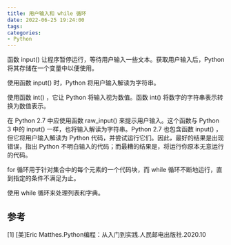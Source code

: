 ```yaml
---
title: 用户输入和 while 循环
date: 2022-06-25 19:24:00
tags:
categories:
- Python
---
```


函数 input() 让程序暂停运行，等待用户输入一些文本。获取用户输入后，Python 将其存储在一个变量中以便使用。

使用函数 input() 时，Python 将用户输入解读为字符串。

使用函数 int() ，它让 Python 将输入视为数值。函数 int() 将数字的字符串表示转换为数值表示。

在 Python 2.7 中应使用函数 raw_input() 来提示用户输入。这个函数与 Python 3 中的 input() 一样，也将输入解读为字符串。Python 2.7 也包含函数 input() ，但它将用户输入解读为 Python 代码，并尝试运行它们。因此，最好的结果是出现错误，指出 Python 不明白输入的代码；而最糟的结果是，将运行你原本无意运行的代码。

for 循环用于针对集合中的每个元素的一个代码块，而 while 循环不断地运行，直到指定的条件不满足为止。

使用 while 循环来处理列表和字典。


## 参考
[1] [美]Eric Matthes.Python编程：从入门到实践.人民邮电出版社.2020.10

